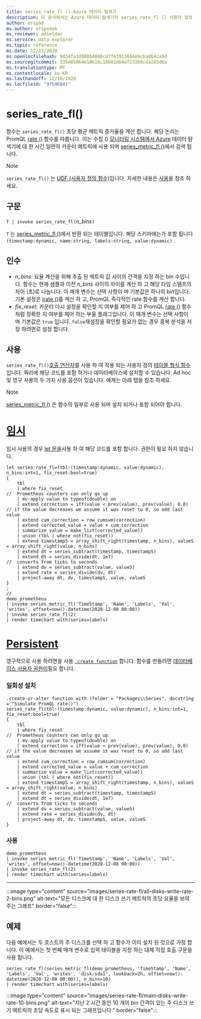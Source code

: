 ```yaml
---
title: series_rate_fl ()-Azure 데이터 탐색기
description: 이 문서에서는 Azure 데이터 탐색기의 series_rate_fl () 사용자 정의 함수에 대해 설명 합니다.
author: orspod
ms.author: orspodek
ms.reviewer: adieldar
ms.service: data-explorer
ms.topic: reference
ms.date: 12/13/2020
ms.openlocfilehash: 9d34fa3d880b4888cd7f43913644e9cba8b4ca9d
ms.sourcegitcommit: 335e05864e18616c10881db4ef232b9cda285d6a
ms.translationtype: MT
ms.contentlocale: ko-KR
ms.lasthandoff: 12/16/2020
ms.locfileid: "97596841"
---
```

# <a name="series_rate_fl"></a>series_rate_fl()


함수는 `series_rate_fl()` 초당 평균 메트릭 증가율을 계산 합니다. 해당 논리는 PromQL [rate ()](https://prometheus.io/docs/prometheus/latest/querying/functions/#rate) 함수를 따릅니다. 이는 수집 () [모니터링 시스템에서 Azure](https://prometheus.io/) 데이터 탐색기에 대 한 시간 일련의 카운터 메트릭에 사용 되며 [series_metric_fl ()](series-metric-fl.md)에서 검색 됩니다.

> [!NOTE]
>`series_rate_fl()` 는 [UDF (사용자 정의 함수)](../query/functions/user-defined-functions.md)입니다. 자세한 내용은 [사용](#usage)을 참조 하세요.

## <a name="syntax"></a>구문

`T | invoke series_rate_fl(`*n_bins*`)`

`T` 는 [series_metric_fl ()](series-metric-fl.md)에서 반환 되는 테이블입니다. 해당 스키마에는가 포함 됩니다 `(timestamp:dynamic, name:string, labels:string, value:dynamic)` .

## <a name="arguments"></a>인수

* *n_bins*: 요율 계산을 위해 추출 된 메트릭 값 사이의 간격을 지정 하는 bin 수입니다. 함수는 현재 샘플과 이전 *n_bins* 사이의 차이를 계산 하 고 해당 타임 스탬프의 차이 (초)로 나눕니다. 이 매개 변수는 선택 사항이 며 기본값은 하나의 bin입니다. 기본 설정은 [irate ()](https://prometheus.io/docs/prometheus/latest/querying/functions/#irate)를 계산 하 고, PromQL 즉각적인 rate 함수를 계산 합니다.
* *fix_reset*: 카운터 다시 설정을 확인할 지 여부를 제어 하 고 PromQL [rate ()](https://prometheus.io/docs/prometheus/latest/querying/functions/#rate) 함수 처럼 정확한 지 여부를 제어 하는 부울 플래그입니다. 이 매개 변수는 선택 사항이 며 기본값은 `true` 입니다. `false`재설정을 확인할 필요가 없는 경우 중복 분석을 저장 하려면로 설정 합니다.

## <a name="usage"></a>사용

`series_rate_fl()`[호출 연산자](../query/invokeoperator.md)를 사용 하 여 적용 되는 사용자 정의 [테이블 형식 함수](../query/functions/user-defined-functions.md#tabular-function)입니다. 쿼리에 해당 코드를 포함 하거나 데이터베이스에 설치할 수 있습니다. Ad hoc 및 영구 사용의 두 가지 사용 옵션이 있습니다. 예제는 아래 탭을 참조 하세요.

> [!NOTE]
> [series_metric_fl ()](series-metric-fl.md) 은 함수의 일부로 사용 되며 설치 되거나 포함 되어야 합니다.

# <a name="ad-hoc"></a>[임시](#tab/adhoc)

임시 사용의 경우 [let 문을](../query/letstatement.md)사용 하 여 해당 코드를 포함 합니다. 권한이 필요 하지 않습니다.

<!-- csl: https://help.kusto.windows.net:443/Samples -->
```kusto
let series_rate_fl=(tbl:(timestamp:dynamic, value:dynamic), n_bins:int=1, fix_reset:bool=true)
{
    tbl
    | where fix_reset                                                   //  Prometheus counters can only go up
    | mv-apply value to typeof(double) on   
    ( extend correction = iff(value < prev(value), prev(value), 0.0)    // if the value decreases we assume it was reset to 0, so add last value
    | extend cum_correction = row_cumsum(correction)
    | extend corrected_value = value + cum_correction
    | summarize value = make_list(corrected_value))
    | union (tbl | where not(fix_reset))
    | extend timestampS = array_shift_right(timestamp, n_bins), valueS = array_shift_right(value, n_bins)
    | extend dt = series_subtract(timestamp, timestampS)
    | extend dt = series_divide(dt, 1e7)                              //  converts from ticks to seconds
    | extend dv = series_subtract(value, valueS)
    | extend rate = series_divide(dv, dt)
    | project-away dt, dv, timestampS, value, valueS
}
;
//
demo_prometheus
| invoke series_metric_fl('TimeStamp', 'Name', 'Labels', 'Val', 'writes', offset=now()-datetime(2020-12-08 00:00))
| invoke series_rate_fl(2)
| render timechart with(series=labels)
```

# <a name="persistent"></a>[Persistent](#tab/persistent)

영구적으로 사용 하려면을 사용 [`.create function`](../management/create-function.md) 합니다. 함수를 만들려면 [데이터베이스 사용자 권한이](../management/access-control/role-based-authorization.md)필요 합니다.

### <a name="one-time-installation"></a>일회성 설치

<!-- csl: https://help.kusto.windows.net:443/Samples -->
```kusto
.create-or-alter function with (folder = "Packages\\Series", docstring = "Simulate PromQL rate()")
series_rate_fl(tbl:(timestamp:dynamic, value:dynamic), n_bins:int=1, fix_reset:bool=true)
{
    tbl
    | where fix_reset                                                   //  Prometheus counters can only go up
    | mv-apply value to typeof(double) on   
    ( extend correction = iff(value < prev(value), prev(value), 0.0)    // if the value decreases we assume it was reset to 0, so add last value
    | extend cum_correction = row_cumsum(correction)
    | extend corrected_value = value + cum_correction
    | summarize value = make_list(corrected_value))
    | union (tbl | where not(fix_reset))
    | extend timestampS = array_shift_right(timestamp, n_bins), valueS = array_shift_right(value, n_bins)
    | extend dt = series_subtract(timestamp, timestampS)
    | extend dt = series_divide(dt, 1e7)                              //  converts from ticks to seconds
    | extend dv = series_subtract(value, valueS)
    | extend rate = series_divide(dv, dt)
    | project-away dt, dv, timestampS, value, valueS
}
```

### <a name="usage"></a>사용

<!-- csl: https://help.kusto.windows.net:443/Samples -->
```kusto
demo_prometheus
| invoke series_metric_fl('TimeStamp', 'Name', 'Labels', 'Val', 'writes', offset=now()-datetime(2020-12-08 00:00))
| invoke series_rate_fl(2)
| render timechart with(series=labels)
```

---

:::image type="content" source="images/series-rate-fl/all-disks-write-rate-2-bins.png" alt-text="모든 디스크에 대 한 디스크 쓰기 메트릭의 초당 요율을 보여 주는 그래프" border="false":::

## <a name="example"></a>예제

다음 예에서는 두 호스트의 주 디스크를 선택 하 고 함수가 이미 설치 된 것으로 가정 합니다. 이 예에서는 첫 번째 매개 변수로 입력 테이블을 지정 하는 대체 직접 호출 구문을 사용 합니다.
    
<!-- csl: https://help.kusto.windows.net:443/Samples -->
```kusto
series_rate_fl(series_metric_fl(demo_prometheus, 'TimeStamp', 'Name', 'Labels', 'Val', 'writes', 'disk:sda1', lookback=2h, offset=now()-datetime(2020-12-08 00:00)), n_bins=10)
| render timechart with(series=labels)
```
    
:::image type="content" source="images/series-rate-fl/main-disks-write-rate-10-bins.png" alt-text="지난 2 시간 동안 10 개의 bin 간격이 있는 주 디스크 쓰기 메트릭의 초당 속도로 표시 되는 그래프입니다." border="false":::
